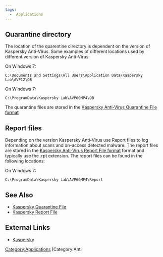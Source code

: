 ```yaml
---
tags:
  -  Applications
---
```

## Quarantine directory

The location of the quarentine directory is dependent on the version of
Kaspersky Anti-Virus. Some examples of different locations used by
different version of Kaspersky Anti-Virus:

On Windows 7:

    C:\Documents and Settings\All Users\Application Data\Kaspersky Lab\AVP12\QB

On Windows 7:

    C:\ProgramData\Kaspersky Lab\AVP60MP4\QB

The quarantine files are stored in the [Kaspersky Anti-Virus Quarantine
File format](kaspersky_quarantine_file.md)

## Report files

Depending on the version Kaspersky Anti-Virus use Report files to log
information about scans and on-access detected malware. The report files
are stored in the [Kaspersky Anti-Virus Report File
format](kaspersky_report_file.md) format and typically use the
.rpt extension. The report files can be found in the following
locations:

On Windows 7:

    C:\ProgramData\Kaspersky Lab\AVP60MP4\Report

## See Also

- [Kaspersky Quarantine File](kaspersky_quarantine_file.md)
- [Kaspersky Report File](kaspersky_report_file.md)

## External Links

- [Kaspersky](http://www.kaspersky.com)

[Category:Applications](category:applications.md) [Category:Anti
